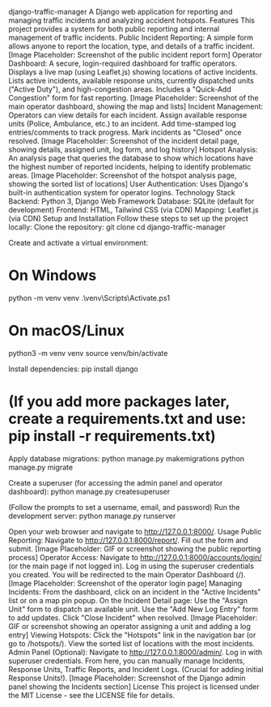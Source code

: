 django-traffic-manager
A Django web application for reporting and managing traffic incidents and analyzing accident hotspots.
Features
This project provides a system for both public reporting and internal management of traffic incidents.
Public Incident Reporting: A simple form allows anyone to report the location, type, and details of a traffic incident.
[Image Placeholder: Screenshot of the public incident report form]
Operator Dashboard: A secure, login-required dashboard for traffic operators.
Displays a live map (using Leaflet.js) showing locations of active incidents.
Lists active incidents, available response units, currently dispatched units ("Active Duty"), and high-congestion areas.
Includes a "Quick-Add Congestion" form for fast reporting.
[Image Placeholder: Screenshot of the main operator dashboard, showing the map and lists]
Incident Management: Operators can view details for each incident.
Assign available response units (Police, Ambulance, etc.) to an incident.
Add time-stamped log entries/comments to track progress.
Mark incidents as "Closed" once resolved.
[Image Placeholder: Screenshot of the incident detail page, showing details, assigned unit, log form, and log history]
Hotspot Analysis: An analysis page that queries the database to show which locations have the highest number of reported incidents, helping to identify problematic areas.
[Image Placeholder: Screenshot of the hotspot analysis page, showing the sorted list of locations]
User Authentication: Uses Django's built-in authentication system for operator logins.
Technology Stack
Backend: Python 3, Django Web Framework
Database: SQLite (default for development)
Frontend: HTML, Tailwind CSS (via CDN)
Mapping: Leaflet.js (via CDN)
Setup and Installation
Follow these steps to set up the project locally:
Clone the repository:
git clone <your-repository-url>
cd django-traffic-manager


Create and activate a virtual environment:
# On Windows
python -m venv venv
.\venv\Scripts\Activate.ps1

# On macOS/Linux
python3 -m venv venv
source venv/bin/activate


Install dependencies:
pip install django
# (If you add more packages later, create a requirements.txt and use: pip install -r requirements.txt)


Apply database migrations:
python manage.py makemigrations
python manage.py migrate


Create a superuser (for accessing the admin panel and operator dashboard):
python manage.py createsuperuser

(Follow the prompts to set a username, email, and password)
Run the development server:
python manage.py runserver


Open your web browser and navigate to http://127.0.0.1:8000/.
Usage
Public Reporting:
Navigate to http://127.0.0.1:8000/report/.
Fill out the form and submit.
[Image Placeholder: GIF or screenshot showing the public reporting process]
Operator Access:
Navigate to http://127.0.0.1:8000/accounts/login/ (or the main page if not logged in).
Log in using the superuser credentials you created.
You will be redirected to the main Operator Dashboard (/).
[Image Placeholder: Screenshot of the operator login page]
Managing Incidents:
From the dashboard, click on an incident in the "Active Incidents" list or on a map pin popup.
On the Incident Detail page:
Use the "Assign Unit" form to dispatch an available unit.
Use the "Add New Log Entry" form to add updates.
Click "Close Incident" when resolved.
[Image Placeholder: GIF or screenshot showing an operator assigning a unit and adding a log entry]
Viewing Hotspots:
Click the "Hotspots" link in the navigation bar (or go to /hotspots/).
View the sorted list of locations with the most incidents.
Admin Panel (Optional):
Navigate to http://127.0.0.1:8000/admin/.
Log in with superuser credentials.
From here, you can manually manage Incidents, Response Units, Traffic Reports, and Incident Logs. (Crucial for adding initial Response Units!).
[Image Placeholder: Screenshot of the Django admin panel showing the Incidents section]
License
This project is licensed under the MIT License - see the LICENSE file for details.
